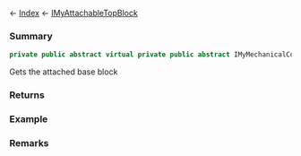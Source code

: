 ← [Index](Api-Index) ← [IMyAttachableTopBlock](Sandbox.ModAPI.Ingame.IMyAttachableTopBlock)

### Summary

```csharp
private public abstract virtual private public abstract IMyMechanicalConnectionBlock Base
```

Gets the attached base block

### Returns

### Example

### Remarks

